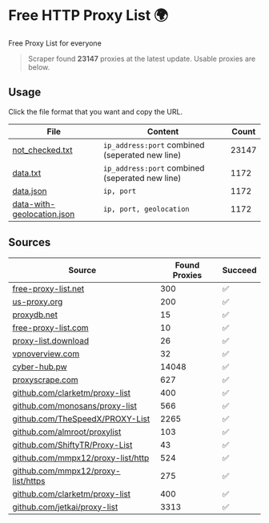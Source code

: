 
# Free HTTP Proxy List 🌍

Free Proxy List for everyone

> Scraper found **23147** proxies at the latest update. Usable proxies are below.

## Usage

Click the file format that you want and copy the URL.


|File|Content|Count|
|----|-------|-----|
|[not_checked.txt](https://raw.githubusercontent.com/yemixzy/proxy-list/main/proxy-list/not_checked.txt)|`ip_address:port` combined (seperated new line)|23147|
|[data.txt](https://raw.githubusercontent.com/yemixzy/proxy-list/main/proxy-list/data.txt)|`ip_address:port` combined (seperated new line)|1172|
|[data.json](https://raw.githubusercontent.com/yemixzy/proxy-list/main/proxy-list/data.json)|`ip, port`|1172|
|[data-with-geolocation.json](https://raw.githubusercontent.com/yemixzy/proxy-list/main/proxy-list/data-with-geolocation.json)|`ip, port, geolocation`|1172|

## Sources

|Source|Found Proxies|Succeed|
|------|-------------|-------|
|[free-proxy-list.net](https://free-proxy-list.net)|300|✅|
|[us-proxy.org](https://www.us-proxy.org)|200|✅|
|[proxydb.net](http://proxydb.net)|15|✅|
|[free-proxy-list.com](https://free-proxy-list.com/?page=&port=&type%5B%5D=http&type%5B%5D=https&up_time=0&search=Search)|10|✅|
|[proxy-list.download](https://www.proxy-list.download/HTTP)|26|✅|
|[vpnoverview.com](https://vpnoverview.com/privacy/anonymous-browsing/free-proxy-servers)|32|✅|
|[cyber-hub.pw](https://cyber-hub.pw/statics/proxy.txt)|14048|✅|
|[proxyscrape.com](https://api.proxyscrape.com/v2/?request=displayproxies&protocol=http&timeout=10000&country=all&ssl=all&anonymity=all)|627|✅|
|[github.com/clarketm/proxy-list](https://raw.githubusercontent.com/clarketm/proxy-list/master/proxy-list-raw.txt)|400|✅|
|[github.com/monosans/proxy-list](https://raw.githubusercontent.com/monosans/proxy-list/main/proxies/http.txt)|566|✅|
|[github.com/TheSpeedX/PROXY-List](https://raw.githubusercontent.com/TheSpeedX/PROXY-List/master/http.txt)|2265|✅|
|[github.com/almroot/proxylist](https://raw.githubusercontent.com/almroot/proxylist/master/list.txt)|103|✅|
|[github.com/ShiftyTR/Proxy-List](https://raw.githubusercontent.com/ShiftyTR/Proxy-List/master/http.txt)|43|✅|
|[github.com/mmpx12/proxy-list/http](https://raw.githubusercontent.com/mmpx12/proxy-list/master/http.txt)|524|✅|
|[github.com/mmpx12/proxy-list/https](https://raw.githubusercontent.com/mmpx12/proxy-list/master/https.txt)|275|✅|
|[github.com/clarketm/proxy-list](https://raw.githubusercontent.com/clarketm/proxy-list/master/proxy-list-raw.txt)|400|✅|
|[github.com/jetkai/proxy-list](https://raw.githubusercontent.com/jetkai/proxy-list/main/online-proxies/txt/proxies.txt)|3313|✅|


